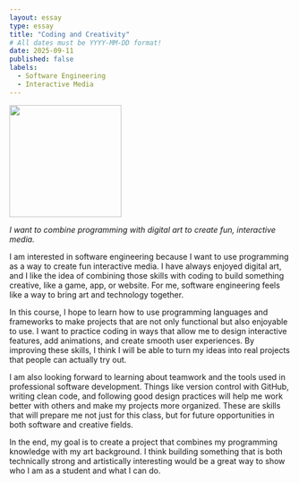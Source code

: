 ```yaml
---
layout: essay
type: essay
title: "Coding and Creativity"
# All dates must be YYYY-MM-DD format!
date: 2025-09-11
published: false
labels:
  - Software Engineering
  - Interactive Media
---
```


<img width="200px" class="rounded float-start pe-4" src="../img/IMG_3535.PNG">

*I want to combine programming with digital art to create fun, interactive media.*

I am interested in software engineering because I want to use programming as a way to create fun interactive media. I have always enjoyed digital art, and I like the idea of combining those skills with coding to build something creative, like a game, app, or website. For me, software engineering feels like a way to bring art and technology together.

In this course, I hope to learn how to use programming languages and frameworks to make projects that are not only functional but also enjoyable to use. I want to practice coding in ways that allow me to design interactive features, add animations, and create smooth user experiences. By improving these skills, I think I will be able to turn my ideas into real projects that people can actually try out.

I am also looking forward to learning about teamwork and the tools used in professional software development. Things like version control with GitHub, writing clean code, and following good design practices will help me work better with others and make my projects more organized. These are skills that will prepare me not just for this class, but for future opportunities in both software and creative fields.

In the end, my goal is to create a project that combines my programming knowledge with my art background. I think building something that is both technically strong and artistically interesting would be a great way to show who I am as a student and what I can do.
